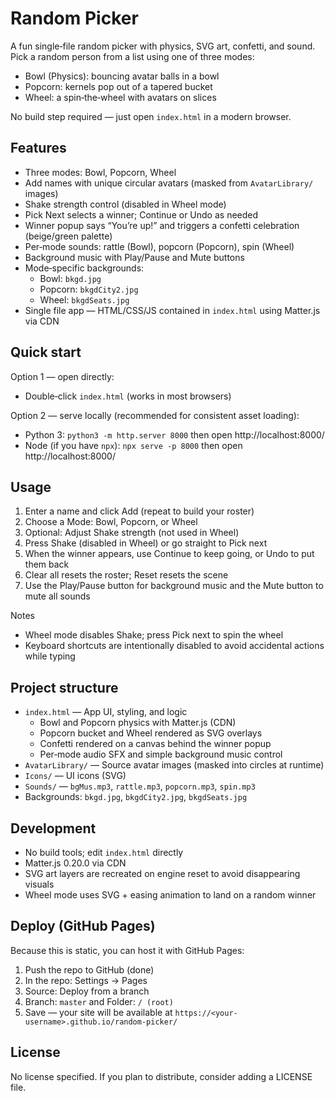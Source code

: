 # Random Picker

A fun single‑file random picker with physics, SVG art, confetti, and sound. Pick a random person from a list using one of three modes:

- Bowl (Physics): bouncing avatar balls in a bowl
- Popcorn: kernels pop out of a tapered bucket
- Wheel: a spin‑the‑wheel with avatars on slices

No build step required — just open `index.html` in a modern browser.

## Features

- Three modes: Bowl, Popcorn, Wheel
- Add names with unique circular avatars (masked from `AvatarLibrary/` images)
- Shake strength control (disabled in Wheel mode)
- Pick Next selects a winner; Continue or Undo as needed
- Winner popup says “You’re up!” and triggers a confetti celebration (beige/green palette)
- Per‑mode sounds: rattle (Bowl), popcorn (Popcorn), spin (Wheel)
- Background music with Play/Pause and Mute buttons
- Mode‑specific backgrounds:
	- Bowl: `bkgd.jpg`
	- Popcorn: `bkgdCity2.jpg`
	- Wheel: `bkgdSeats.jpg`
- Single file app — HTML/CSS/JS contained in `index.html` using Matter.js via CDN

## Quick start

Option 1 — open directly:
- Double‑click `index.html` (works in most browsers)

Option 2 — serve locally (recommended for consistent asset loading):
- Python 3: `python3 -m http.server 8000` then open http://localhost:8000/
- Node (if you have `npx`): `npx serve -p 8000` then open http://localhost:8000/

## Usage

1. Enter a name and click Add (repeat to build your roster)
2. Choose a Mode: Bowl, Popcorn, or Wheel
3. Optional: Adjust Shake strength (not used in Wheel)
4. Press Shake (disabled in Wheel) or go straight to Pick next
5. When the winner appears, use Continue to keep going, or Undo to put them back
6. Clear all resets the roster; Reset resets the scene
7. Use the Play/Pause button for background music and the Mute button to mute all sounds

Notes
- Wheel mode disables Shake; press Pick next to spin the wheel
- Keyboard shortcuts are intentionally disabled to avoid accidental actions while typing

## Project structure

- `index.html` — App UI, styling, and logic
	- Bowl and Popcorn physics with Matter.js (CDN)
	- Popcorn bucket and Wheel rendered as SVG overlays
	- Confetti rendered on a canvas behind the winner popup
	- Per‑mode audio SFX and simple background music control
- `AvatarLibrary/` — Source avatar images (masked into circles at runtime)
- `Icons/` — UI icons (SVG)
- `Sounds/` — `bgMus.mp3`, `rattle.mp3`, `popcorn.mp3`, `spin.mp3`
- Backgrounds: `bkgd.jpg`, `bkgdCity2.jpg`, `bkgdSeats.jpg`

## Development

- No build tools; edit `index.html` directly
- Matter.js 0.20.0 via CDN
- SVG art layers are recreated on engine reset to avoid disappearing visuals
- Wheel mode uses SVG + easing animation to land on a random winner

## Deploy (GitHub Pages)

Because this is static, you can host it with GitHub Pages:
1. Push the repo to GitHub (done)
2. In the repo: Settings → Pages
3. Source: Deploy from a branch
4. Branch: `master` and Folder: `/ (root)`
5. Save — your site will be available at `https://<your-username>.github.io/random-picker/`

## License

No license specified. If you plan to distribute, consider adding a LICENSE file.

